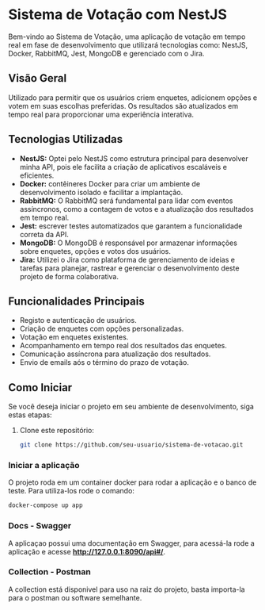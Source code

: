 # Sistema de Votação com NestJS

Bem-vindo ao Sistema de Votação, uma aplicação de votação em tempo real em fase de desenvolvimento que utilizará tecnologias como: NestJS, Docker, RabbitMQ, Jest, MongoDB e gerenciado com o Jira.

## Visão Geral

Utilizado para permitir que os usuários criem enquetes, adicionem opções e votem em suas escolhas preferidas. Os resultados são atualizados em tempo real para proporcionar uma experiência interativa.

## Tecnologias Utilizadas

- **NestJS:** Optei pelo NestJS como estrutura principal para desenvolver minha API, pois ele facilita a criação de aplicativos escaláveis e eficientes.
- **Docker:** contêineres Docker para criar um ambiente de desenvolvimento isolado e facilitar a implantação.
- **RabbitMQ:** O RabbitMQ será fundamental para lidar com eventos assíncronos, como a contagem de votos e a atualização dos resultados em tempo real.
- **Jest:** escrever testes automatizados que garantem a funcionalidade correta da API.
- **MongoDB:** O MongoDB é responsável por armazenar informações sobre enquetes, opções e votos dos usuários.
- **Jira:** Utilizei o Jira como plataforma de gerenciamento de ideias e tarefas para planejar, rastrear e gerenciar o desenvolvimento deste projeto de forma colaborativa.

## Funcionalidades Principais

- Registo e autenticação de usuários.
- Criação de enquetes com opções personalizadas.
- Votação em enquetes existentes.
- Acompanhamento em tempo real dos resultados das enquetes.
- Comunicação assíncrona para atualização dos resultados.
- Envio de emails aós o término do prazo de votação.

## Como Iniciar

Se você deseja iniciar o projeto em seu ambiente de desenvolvimento, siga estas etapas:

1. Clone este repositório:

   ```bash
   git clone https://github.com/seu-usuario/sistema-de-votacao.git
   ```

### Iniciar a aplicação

O projeto roda em um container docker para rodar a aplicação e o banco de teste. Para utiliza-los rode o comando:

   ```bash
   docker-compose up app
   ```

### Docs - Swagger

A aplicaçao possui uma documentação em Swagger, para acessá-la rode a aplicação e acesse **<http://127.0.0.1:8090/api#/>**.

### Collection - Postman

A collection está disponivel para uso na raiz do projeto, basta importa-la para o postman ou software semelhante.
